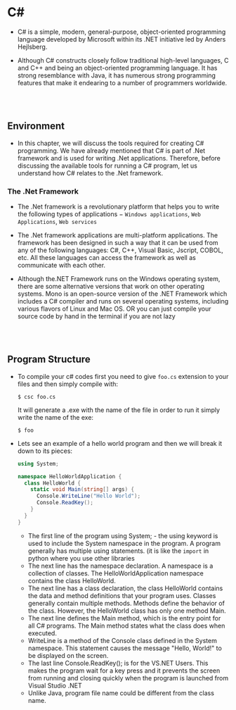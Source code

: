 # C#

- C# is a simple, modern, general-purpose, object-oriented programming language developed by Microsoft within its .NET initiative led by Anders Hejlsberg.

- Although C# constructs closely follow traditional high-level languages, C and C++ and being an object-oriented programming language. It has strong resemblance with Java, it has numerous strong programming features that make it endearing to a number of programmers worldwide.

<br>
<br>

## Environment 

- In this chapter, we will discuss the tools required for creating C# programming. We have already mentioned that C# is part of .Net framework and is used for writing .Net applications. Therefore, before discussing the available tools for running a C# program, let us understand how C# relates to the .Net framework.

### The .Net Framework

- The .Net framework is a revolutionary platform that helps you to write the following types of applications − `Windows applications`, `Web Applications`, `Web services`

- The .Net framework applications are multi-platform applications. The framework has been designed in such a way that it can be used from any of the following languages: C#, C++, Visual Basic, Jscript, COBOL, etc. All these languages can access the framework as well as communicate with each other.

- Although the.NET Framework runs on the Windows operating system, there are some alternative versions that work on other operating systems. Mono is an open-source version of the .NET Framework which includes a C# compiler and runs on several operating systems, including various flavors of Linux and Mac OS. OR you can just compile your source code by hand in the terminal if you are not lazy

<br>
<br>

## Program Structure

- To compile your c# codes first you need to give `foo.cs` extension to your files and then simply compile with:
  ```
  $ csc foo.cs
  ```
  It will generate a .exe with the name of the file in order to run it simply write the name of the exe:
  ```
  $ foo
  ```
  
- Lets see an example of a hello world program and then we will break it down to its pieces:
  ```cs
  using System;
  
  namespace HelloWorldApplication {
    class HelloWorld {
      static void Main(string[] args) {
        Console.WriteLine("Hello World");
        Console.ReadKey();
      }
    }
  }
  ```
  - The first line of the program using System; - the using keyword is used to include the System namespace in the program. A program generally has multiple using statements. (it is like the `import` in python where you use other libraries
  - The next line has the namespace declaration. A namespace is a collection of classes. The HelloWorldApplication namespace contains the class HelloWorld.
  - The next line has a class declaration, the class HelloWorld contains the data and method definitions that your program uses. Classes generally contain multiple methods. Methods define the behavior of the class. However, the HelloWorld class has only one method Main.
  - The next line defines the Main method, which is the entry point for all C# programs. The Main method states what the class does when executed.
  - WriteLine is a method of the Console class defined in the System namespace. This statement causes the message "Hello, World!" to be displayed on the screen.
  - The last line Console.ReadKey(); is for the VS.NET Users. This makes the program wait for a key press and it prevents the screen from running and closing quickly when the program is launched from Visual Studio .NET
  - Unlike Java, program file name could be different from the class name.

<br>
<br>
<br>


